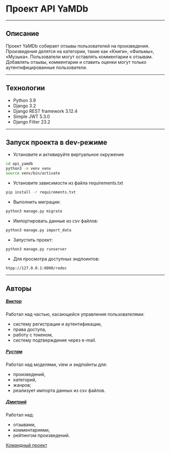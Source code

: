 # Проект API YaMDb
***
## Описание
Проект YaMDb собирает отзывы пользователей на произведения. Произведения делятся на категории, такие как «Книги», «Фильмы», «Музыка».
Пользователи могут оставлять комментарии к отзывам. Добавлять отзывы, комментарии и ставить оценки могут только аутентифицированные пользователи.
***
## Технологии
- Python 3.9
- Django 3.2
- Django REST framework 3.12.4
- Simple JWT 5.3.0
- Django Filter 23.2
***
## Запуск проекта в dev-режиме
* Установите и активируйте виртуальное окружение
```sh
cd api_yamdb
python3 -m venv venv
source venv/bin/activate
```
* Установите зависимости из файла requirements.txt
```sh
pip install -r requirements.txt
```
* Выполнить миграции:
```sh
python3 manage.py migrate
```
* Импортировать данные из csv файлов:
```sh
python3 manage.py import_data
```
* Запустить проект:
```sh
python3 manage.py runserver
```
* Для просмотра доступных эндпоинтов:
```sh
htpp://127.0.0.1:8000/redoc
```
***
## Авторы
##### [Виктор](https://github.com/Opoenoone)
Работал над частью, касающейся управления пользователями:
- систему регистрации и аутентификации,
- права доступа,
- работу с токеном,
- систему подтверждения через e-mail.

##### [Рустам](https://github.com/faQfriend)
Работал над моделями, view и эндпойнты для:
- произведений,
- категорий,
- жанров;
- реализует импорта данных из csv файлов.

##### [Дмитрий](https://github.com/vhg860)
Работал над:
- отзывами,
- комментариями,
- рейтингом произведений.

[Командный проект](https://github.com/vhg860/api_yamdb1)
